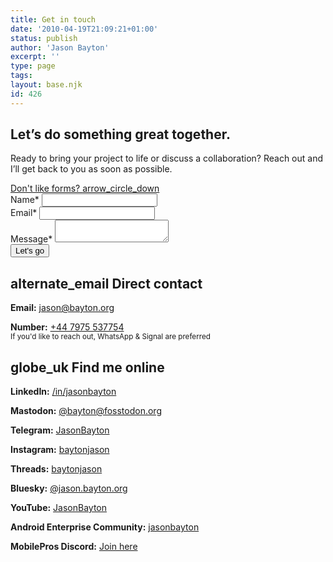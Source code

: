 ```yaml
---
title: Get in touch
date: '2010-04-19T21:09:21+01:00'
status: publish
author: 'Jason Bayton'
excerpt: ''
type: page
tags: 
layout: base.njk
id: 426
---
```


<script src="https://challenges.cloudflare.com/turnstile/v0/api.js" async defer></script>

<section class="contact-hero">
<div class="contact-grid">
<div class="contact-info">
  <h1>Let’s do <span class="highlight">something great</span> together.</h1>
  <p>Ready to bring your project to life or discuss a collaboration? Reach out and I’ll get back to you as soon as possible.</p>

  <div class="scroll-down">
    <a href="#contact-details">
      Don't like forms? <span class="material-symbols-outlined">arrow_circle_down</span> 
    </a>
  </div>
</div>
<form name="contact" method="POST" action="https://submit-form.com/EqdSdyyV1" class="contact-form">
  <input
    type="hidden"
    name="_redirect"
    value="https://bayton.org/contact/success"
  />
  <div class="form-group">
    <label for="name">Name<span class="orange">*</span></label>
    <input type="text" id="name" name="name" required>
  </div>
  <div class="form-group">
    <label for="email">Email<span class="orange">*</span></label>
    <input type="email" id="email" name="email" required>
  </div>
  <div class="form-group">
    <label for="message">Message<span class="orange">*</span></label>
    <textarea id="message" name="message" required></textarea>
  </div>
  <div class="submit-group">
    <div class="cf-turnstile" data-sitekey="0x4AAAAAABB0CbFwPsQWKHA6"></div>
    <button type="submit" class="cta-btn">Let's go</button>
  </div>
</form>
</div>
</section>

<section class="contact-hero">
  <div class="contact-grid">
    <div class="contact-info">
      <h2 id="contact-details"><span class="material-symbols-outlined">
alternate_email
</span> Direct contact</h2>
      <p><strong>Email:</strong> <a href="mailto:jason@bayton.org">jason@bayton.org</a></p>
      <p><strong>Number:</strong> <a href="tel:+447975537754">+44 7975 537754</a><br>
      <small>If you'd like to reach out, WhatsApp & Signal are preferred</small></p>
    </div>
    <div class="contact-info">
      <h2><span class="material-symbols-outlined">
globe_uk
</span> Find me online</h2>
      <p><strong>LinkedIn:</strong> <a href="https://linkedin.com/in/jasonbayton">/in/jasonbayton</a></p>
      <p><strong>Mastodon:</strong> <a href="https://fosstodon.org/@bayton">@bayton@fosstodon.org</a></p>
      <p><strong>Telegram:</strong> <a href="https://t.me/JasonBayton">JasonBayton</a></p>
      <p><strong>Instagram:</strong> <a href="https://instagram.com/baytonjason">baytonjason</a></p>
      <p><strong>Threads:</strong> <a href="https://threads.net/@baytonjason">baytonjason</a></p>
      <p><strong>Bluesky:</strong> <a href="https://bsky.app/profile/jason.bayton.org">@jason.bayton.org</a></p>
      <p><strong>YouTube:</strong> <a href="https://youtube.com/@jasonbayton">JasonBayton</a></p>
      <p><strong>Android Enterprise Community:</strong> <a href="https://www.androidenterprise.community/t5/user/viewprofilepage/user-id/11">jasonbayton</a></p>
      <p><strong>MobilePros Discord:</strong> <a href="https://discord.gg/KGEpPxnjNu">Join here</a></p>
    </div>
  </div>
</section>